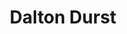 ---
avatar: /images/people/daltondurst.jpg
avatar_small: /images/people/daltondurst_small.jpg
bio: Development Manager at UBports
gplus: null
homepage: https://ubports.com/
instagram: null
linkedin: null
title: Dalton Durst
twitter: https://twitter.com/univrsalsuprbox
type: guest
username: daltondurst
youtube: null
---